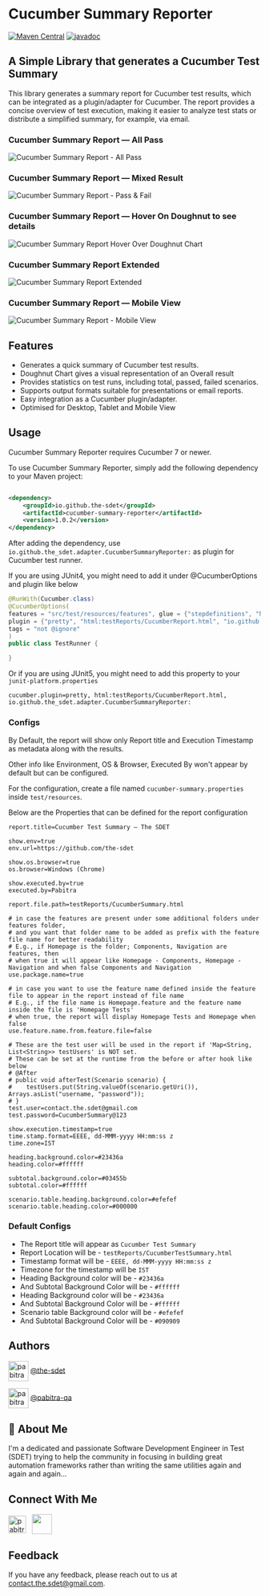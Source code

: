# Cucumber Summary Reporter

[![Maven Central](https://img.shields.io/maven-central/v/io.github.the-sdet/cucumber-summary-reporter)](https://search.maven.org/artifact/io.github.the-sdet/cucumber-summary-reporter)
[![javadoc](https://javadoc.io/badge2/io.github.the-sdet/cucumber-summary-reporter/javadoc.svg)](https://javadoc.io/doc/io.github.the-sdet/cucumber-summary-reporter)

## A Simple Library that generates a Cucumber Test Summary

This library generates a summary report for Cucumber test results, which can be integrated as a plugin/adapter for Cucumber. The report provides a concise overview of test execution, making it easier to analyze test stats or distribute a simplified summary, for example, via email.

### Cucumber Summary Report — All Pass
<img src="src/main/java/img/Summary-Report-Pass.png" alt="Cucumber Summary Report - All Pass"/>

### Cucumber Summary Report — Mixed Result
<img src="src/main/java/img/Summary-Report-Pass-Fail.png" alt="Cucumber Summary Report - Pass & Fail"/>

### Cucumber Summary Report — Hover On Doughnut to see details
<img src="src/main/java/img/Summary-Report-Hover-Effect.png" alt="Cucumber Summary Report Hover Over Doughnut Chart"/>


### Cucumber Summary Report Extended
<img src="src/main/java/img/Summary-Report-Extended.png" alt="Cucumber Summary Report Extended"/>

### Cucumber Summary Report — Mobile View
<img src="src/main/java/img/Summary-Report-Mobile-View.png" alt="Cucumber Summary Report - Mobile View"/>

## Features
* Generates a quick summary of Cucumber test results.
* Doughnut Chart gives a visual representation of an Overall result
* Provides statistics on test runs, including total, passed, failed scenarios.
* Supports output formats suitable for presentations or email reports.
* Easy integration as a Cucumber plugin/adapter.
* Optimised for Desktop, Tablet and Mobile View

## Usage

Cucumber Summary Reporter requires Cucumber 7 or newer.

To use Cucumber Summary Reporter, simply add the following dependency to your Maven project:

```xml

<dependency>
    <groupId>io.github.the-sdet</groupId>
    <artifactId>cucumber-summary-reporter</artifactId>
    <version>1.0.2</version>
</dependency>
```

After adding the dependency, use `io.github.the_sdet.adapter.CucumberSummaryReporter:` as plugin for Cucumber test runner.

If you are using JUnit4, you might need to add it under @CucumberOptions and plugin like below
```java
@RunWith(Cucumber.class)
@CucumberOptions(
features = "src/test/resources/features", glue = {"stepdefinitions", "hooks"},
plugin = {"pretty", "html:testReports/CucumberReport.html", "io.github.the_sdet.adapter.CucumberSummaryReporter:"},
tags = "not @ignore"
)
public class TestRunner {

}
```
Or if you are using JUnit5, you might need to add this property to your `junit-platform.properties`

`cucumber.plugin=pretty, html:testReports/CucumberReport.html, io.github.the_sdet.adapter.CucumberSummaryReporter:`

### Configs
By Default, the report will show only Report title and Execution Timestamp as metadata along with the results.

Other info like Environment, OS & Browser, Executed By won't appear by default but can be configured.

For the configuration, create a file named `cucumber-summary.properties` inside `test/resources`.

Below are the Properties that can be defined for the report configuration 
```properties
report.title=Cucumber Test Summary — The SDET

show.env=true
env.url=https://github.com/the-sdet

show.os.browser=true
os.browser=Windows (Chrome)

show.executed.by=true
executed.by=Pabitra

report.file.path=testReports/CucumberSummary.html

# in case the features are present under some additional folders under features folder,
# and you want that folder name to be added as prefix with the feature file name for better readability
# E.g., if Homepage is the folder; Components, Navigation are features, then
# when true it will appear like Homepage - Components, Homepage - Navigation and when false Components and Navigation
use.package.name=true

# in case you want to use the feature name defined inside the feature file to appear in the report instead of file name
# E.g., if the file name is Homepage.feature and the feature name inside the file is 'Homepage Tests'
# when true, the report will display Homepage Tests and Homepage when false
use.feature.name.from.feature.file=false

# These are the test user will be used in the report if 'Map<String, List<String>> testUsers' is NOT set.
# These can be set at the runtime from the before or after hook like below
# @After
# public void afterTest(Scenario scenario) {
#    testUsers.put(String.valueOf(scenario.getUri()), Arrays.asList("username, "password"));
# }
test.user=contact.the.sdet@gmail.com
test.password=CucumberSummary@123

show.execution.timestamp=true
time.stamp.format=EEEE, dd-MMM-yyyy HH:mm:ss z
time.zone=IST

heading.background.color=#23436a
heading.color=#ffffff

subtotal.background.color=#03455b
subtotal.color=#ffffff

scenario.table.heading.background.color=#efefef
scenario.table.heading.color=#000000
```

### Default Configs
* The Report title will appear as `Cucumber Test Summary`
* Report Location will be - `testReports/CucumberTestSummary.html`
* Timestamp format will be - `EEEE, dd-MMM-yyyy HH:mm:ss z`
* Timezone for the timestamp will be `IST`
* Heading Background color will be - `#23436a`
* And Subtotal Background Color will be - `#ffffff`
* Heading Background color will be - `#23436a`
* And Subtotal Background Color will be - `#ffffff`
* Scenario table Background color will be - `#efefef`
* And Subtotal Background Color will be - `#090909`


## Authors

<a href="https://github.com/the-sdet"><img align="center" src="https://github.githubassets.com/assets/GitHub-Mark-ea2971cee799.png" alt="pabitra-qa" height="40" width="40" /></a>
[@the-sdet](https://github.com/the-sdet)

<a href="https://github.com/the-sdet"><img align="center" src="https://github.githubassets.com/assets/GitHub-Mark-ea2971cee799.png" alt="pabitra-qa" height="40" width="40" /></a>
[@pabitra-qa](https://github.com/pabitra-qa)

## 🚀 About Me

I'm a dedicated and passionate Software Development Engineer in Test (SDET) trying to help the community in focusing in
building great automation frameworks rather than writing the same utilities again and again and again...

## Connect With Me

<a href="https://linkedin.com/in/pswain7"><img align="center" src="https://content.linkedin.com/content/dam/me/business/en-us/amp/brand-site/v2/bg/LI-Logo.svg.original.svg" alt="pabitra-qa" height="35"/></a>
&nbsp; <a href="https://pabitra-qa.github.io/"><img align="center" src="https://chromeenterprise.google/static/images/chrome-logo.svg" height="40" width="40"/></a>

## Feedback

If you have any feedback, please reach out to us at [contact.the.sdet@gmail.com](mailto:contact.the.sdet@gmail.com).

[//]: # (<img align="center" src="https://pabitra-qa.github.io/dp.png" width="200px"/>)